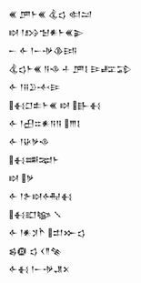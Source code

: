 <div class='block'>
<div class='line'>𒌍 𒂆𒈨𒌍 𒆬𒌓 𒊕𒁺</div>
<div class='line'>𒊭 𒁹𒋳𒈠𒀭𒈨𒌍𒉌</div>
<div class='line'>𒀸 𒅆 𒁹𒀸𒋩𒆠𒅀</div>
<div class='line'>𒆬𒌓𒈨𒌍 𒀀𒈾 𒈦 𒂆𒋙 𒄿𒊐𒁉</div>
<div class='line'>𒅆 𒁹𒍝𒊒𒋾𒄿</div>
<div class='line'>𒈬𒆸𒉺𒈨𒌍 𒊭 𒃲𒈬</div>
<div class='line'>𒅆 𒁹𒌷𒇹𒀭𒀀𒀀 𒐈𒋙</div>
<div class='line'>𒅆 𒁹𒄩𒃻𒈾</div>
<div class='line'>𒈬𒌁𒉈𒈨</div>
<div class='line'>𒊭 𒃻</div>
<div class='line'>𒅆 𒁹𒉿𒊭𒅈𒈬</div>
<div class='line'>𒈬𒊬𒆧 𒑳</div>
<div class='line'>𒅆 𒁹𒀭𒋡𒋻 𒄥𒁍𒌓</div>
<div class='line'>𒌗𒁈 𒌓 𒌋𒈫𒆚</div>
<div class='line'>𒅆𒈬 𒁹𒀸𒋩𒂗𒉽</div>
</div>